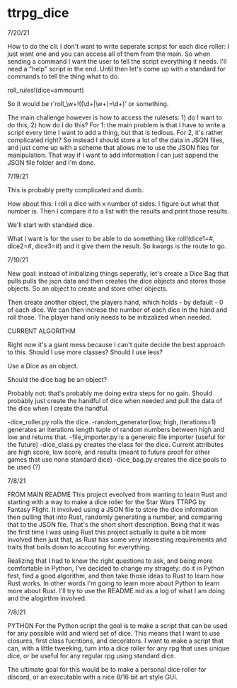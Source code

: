 # ttrpg_dice

7/20/21

How to do the cli: I don't want to write seperate scripst for each dice roller: I just want one and you can access all of them from the main. So when sending a command I want the user to tell the script everything it needs. I'll need a "help" script in the end. Until then let's come up with a standard for commands to tell the thing what to do.

roll_rules!(dice=ammount)

So it would be r'roll_\w+!((\d+|\w+)=\d+)' or something.

The main challenge however is how to access the rulesets: 1) do I want to do this, 2) how do I do this? For 1: the main problem is that I have to write a script every time I want to add a thing, but that is tedious. For 2, it's rather complicated right? So instead I should store a lot of the data in JSON files, and just come up with a scheme that allows me to use the JSON files for manipulation. That way if I want to add information I can just append the JSON file folder and I'm done.

7/19/21

This is probably pretty complicated and dumb.

How about this: I roll a dice with x number of sides. I figure out what that number is. Then I compare it to a list with the results and print those results.

We'll start with standard dice.

What I want is for the user to be able to do something like roll!(dice1=#, dice2=#, dice3=#) and it give them the result. So kwargs is the route to go.

7/10/21

New goal: instead of initializing things seperatly, let's create a Dice Bag that pulls pulls the json data and then creates the dice objects and stores those objects. So an object to create and store other objects.

Then create another object, the players hand, which holds - by default - 0 of each dice. We can then increse the number of each dice in the hand and roll those. The player hand only needs to be initizalized when needed.

CURRENT ALGORITHM

Right now it's a giant mess because I can't quite decide the best approach to this. Should I use more classes? Should I use less?

Use a Dice as an object.

Should the dice bag be an object?

Probably not: that's probably me doing extra steps for no gain. Should probably just create the handful of dice when needed and pull the data of the dice when I create the handful.

-dice_roller.py rolls the dice. 
-random_generator(low, high, iterations=1) generates an iterations length tuple of random numbers between high and low and returns that. 
-file_importer.py is a genereic file importer (useful for the future)
-dice_class.py creates the class for the dice. Current attributes are high score, low score, and results (meant to future proof for other games that use none standard dice)
-dice_bag.py creates the dice pools to be used (?)

7/8/21

FROM MAIN README
This project eveolved from wanting to learn Rust and starting with a way to make a dice roller for the Star Wars TTRPG by Fantasy Flight. It involved using a JSON file to store the dice information then pulling that into Rust, randomly generating a number, and comparing that to the JSON file. That's the short short description. Being that it was the first time I was using Rust this project actually is quite a bit more involved then just that, as Rust has some very interesting requirements and traits that boils down to accouting for everything.

Realizing that I had to know the right questions to ask, and being more comfortable in Python, I've decided to change my stragety: do it in Python first, find a good algorithm, and then take those ideas to Rust to learn how Rust works. In other words I'm going to learn more about Python to learn more about Rust. I'll try to use the README.md as a log of what I am doing and the alogirthm involved.

7/8/21

PYTHON
For the Python script the goal is to make a script that can be used for any possible wild and wierd set of dice. This means that I want to use closures, first class fucntions, and decorators. I want to make a script that can, with a little tweeking, turn into a dice roller for any rpg that uses unique dice, or be useful for any regular rpg using standard dice.

The ultimate goal for this would be to make a personal dice roller for discord, or an executable with a nice 8/16 bit art style GUI.